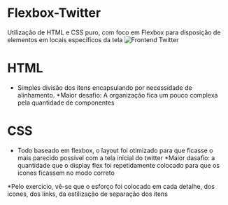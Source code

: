 # Flexbox-Twitter
Utilização de HTML e CSS puro, com foco em Flexbox para disposição de elementos em locais específicos da tela
![Frontend Twitter](https://lh3.googleusercontent.com/DHoJFnHEr_vF72bE8wjLs2pCucMxltA_znYBTxo3UPKhsTcgSbyO1sa0kJ1J71JTt98uGgtAPQi8GrDqXzfzrUFhDcYpwCWr3XYHfONXOjQafD20OhpWLnZ8OutjIauUfdG5hrbvf3qV_sHV_P2vG2QAS_0JcG-JBQrmWtavCBs_I0C2TAW7UT2ekBshgMQIYbdWVqJMhmJPLFBsoaNeomyzEwKt8DqwEV0ouz3ZHsZrtpwwcqubay2Yz-hP4bNNsj1GNrlqmYg_uQUPhW1PKiqlb2JhYyhbW_1_8VeS951IGPEj7CZKQUJ6c4luXKEl4B16xW4yDrnBqkH6A3wXlePPKXt-LtbEuYE7y8noljvRBRY60vmUG6wkVQ8K8ChS1GowqBfsBX-lfQ2ijJKPLDjlpnD1BqK08upII04jWyn3yFGmo3FpoDjtFTMkuGyVF517daoESHd-qH-FyLDZctRyWV9O7sdLTOwmJzR0Hv9KaD7IHIIT0REpxCMqB4ZA_qvq2st0iUO9tn_egPPkhpBevJxCZpVxMYAmooWU6mYvv3dAxVdlgkADnoHzL2ojjNE4MhSTzRzgUIbE-yut6tqF87-qPV3l_OrPpsd3yMzOkGh9GEhocyCeXXQ0o9tbeQae3U3UKtMCfJkK3_ofXhiuh4XitZtZteGJg7aOUslys3At2ciY990EHZJTJq24vYEvjX6rP0FbC7VDtN8Z7Cw6REi00UK952CN1BMhFYrKuRSp=w1440-h730-no)


# HTML
- Simples divisão dos itens encapsulando por necessidade de alinhamento.
 *Maior desafio: A organização fica um pouco complexa pela quantidade de componentes
 
# CSS
- Todo baseado em flexbox, o layout foi otimizado para que ficasse o mais parecido possivel com a tela inicial do twitter
*Maior dasafio: a quantidade que o display flex foi repetidamente colocado para que os icones ficassem no modo correto

*Pelo exercicio, vê-se que o esforço foi colocado em cada detalhe, dos icones, dos links, da estilização de separação dos itens
